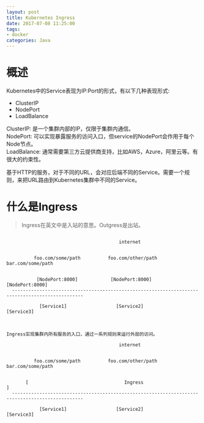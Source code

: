 ```yaml
---
layout: post
title: Kubernetes Ingress
date: 2017-07-08 11:25:00
tags:
- docker
categories: Java
---
```



# 概述
Kubernetes中的Service表现为IP:Port的形式，有以下几种表现形式:
* ClusterIP
* NodePort
* LoadBalance

ClusterIP: 是一个集群内部的IP，仅限于集群内通信。        
NodePort: 可以实现暴露服务的访问入口，但service的NodePort会作用于每个Node节点。        
LoadBalance: 通常需要第三方云提供商支持，比如AWS，Azure，阿里云等。有很大的约束性。

基于HTTP的服务，对于不同的URL，会对应后端不同的Service。需要一个规则，来把URL路由到Kubernetes集群中不同的Service。

# 什么是Ingress
> Ingress在英文中是入站的意思。Outgress是出站。
```text

                                         internet
                    
                    
          foo.com/some/path          foo.com/other/path              bar.com/some/path         
              
              
           [NodePort:8000]            [NodePort:8000]                  [NodePort:8000]
  ------------------------------------------------------------------------------------------------      

            [Service1]                  [Service2]                       [Service3]



Ingress实现集群内所有服务的入口，通过一系列规则来运行外部的访问。

                                         internet
                    
                    
          foo.com/some/path          foo.com/other/path              bar.com/some/path         
              
              
       [                                   Ingress                                            ]            
  ------------------------------------------------------------------------------------------------      

            [Service1]                  [Service2]                       [Service3]










```







